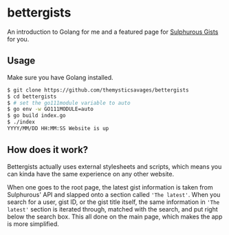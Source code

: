 # bettergists
An introduction to Golang for me and a featured page for [Sulphurous Gists](https://sulphurous.cf/gists) for you.

## Usage
Make sure you have Golang installed.

```bash
$ git clone https://github.com/themysticsavages/bettergists
$ cd bettergists
$ # set the go111module variable to auto
$ go env -w GO111MODULE=auto
$ go build index.go
$ ./index
YYYY/MM/DD HH:MM:SS Website is up
```

## How does it work?
Bettergists actually uses external stylesheets and scripts, which means you can kinda have the same experience on any other website. 

When one goes to the root page, the latest gist information is taken from Sulphurous' API and slapped onto a section called `'The latest'`. When you search for a user, gist ID, or the gist title itself, the same information in `'The latest'` section is iterated through, matched with the search, and put right below the search box. This all done on the main page, which makes the app is more simplified.
